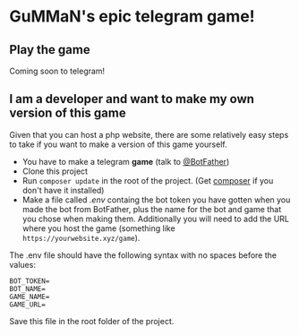 # GuMMaN's epic telegram game!

## Play the game

Coming soon to telegram!

## I am a developer and want to make my own version of this game

Given that you can host a php website, there are some relatively easy steps to take if you want to make a version of this game yourself.

* You have to make a telegram **game** (talk to [@BotFather](https://t.me/BotFather))
* Clone this project
* Run `composer update` in the root of the project. (Get [composer](https://getcomposer.org/) if you don't have it installed)
* Make a file called *.env* containg the bot token you have gotten when you made the bot from BotFather, plus the name for the bot and game that you chose when making them. Additionally you will need to add the URL where you host the game (something like `https://yourwebsite.xyz/game`).

The .env file should have the following syntax with no spaces before the values:

```
BOT_TOKEN=
BOT_NAME=
GAME_NAME=
GAME_URL=
```
Save this file in the root folder of the project.